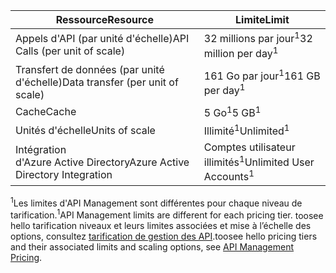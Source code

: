 | <span data-ttu-id="51307-101">Ressource</span><span class="sxs-lookup"><span data-stu-id="51307-101">Resource</span></span> | <span data-ttu-id="51307-102">Limite</span><span class="sxs-lookup"><span data-stu-id="51307-102">Limit</span></span> |
| --- | --- |
| <span data-ttu-id="51307-103">Appels d'API (par unité d'échelle)</span><span class="sxs-lookup"><span data-stu-id="51307-103">API Calls (per unit of scale)</span></span> |<span data-ttu-id="51307-104">32 millions par jour<sup>1</sup></span><span class="sxs-lookup"><span data-stu-id="51307-104">32 million per day<sup>1</sup></span></span> |
| <span data-ttu-id="51307-105">Transfert de données (par unité d'échelle)</span><span class="sxs-lookup"><span data-stu-id="51307-105">Data transfer (per unit of scale)</span></span> |<span data-ttu-id="51307-106">161 Go par jour<sup>1</sup></span><span class="sxs-lookup"><span data-stu-id="51307-106">161 GB per day<sup>1</sup></span></span> |
| <span data-ttu-id="51307-107">Cache</span><span class="sxs-lookup"><span data-stu-id="51307-107">Cache</span></span> |<span data-ttu-id="51307-108">5 Go<sup>1</sup></span><span class="sxs-lookup"><span data-stu-id="51307-108">5 GB<sup>1</sup></span></span> |
| <span data-ttu-id="51307-109">Unités d'échelle</span><span class="sxs-lookup"><span data-stu-id="51307-109">Units of scale</span></span> |<span data-ttu-id="51307-110">Illimité<sup>1</sup></span><span class="sxs-lookup"><span data-stu-id="51307-110">Unlimited<sup>1</sup></span></span> |
| <span data-ttu-id="51307-111">Intégration d'Azure Active Directory</span><span class="sxs-lookup"><span data-stu-id="51307-111">Azure Active Directory Integration</span></span> |<span data-ttu-id="51307-112">Comptes utilisateur illimités<sup>1</sup></span><span class="sxs-lookup"><span data-stu-id="51307-112">Unlimited User Accounts<sup>1</sup></span></span> |

<span data-ttu-id="51307-113"><sup>1</sup>Les limites d'API Management sont différentes pour chaque niveau de tarification.</span><span class="sxs-lookup"><span data-stu-id="51307-113"><sup>1</sup>API Management limits are different for each pricing tier.</span></span> <span data-ttu-id="51307-114">toosee hello tarification niveaux et leurs limites associées et mise à l’échelle des options, consultez [tarification de gestion des API](https://azure.microsoft.com/pricing/details/api-management/).</span><span class="sxs-lookup"><span data-stu-id="51307-114">toosee hello pricing tiers and their associated limits and scaling options, see [API Management Pricing](https://azure.microsoft.com/pricing/details/api-management/).</span></span>

